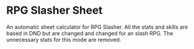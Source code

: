# RPG Slasher Sheet

An automatic sheet calculator for RPG Slasher.
All the stats and skills are based in DND but are changed and changed for an slash RPG.
The unnecessary stats for this mode are removed.

